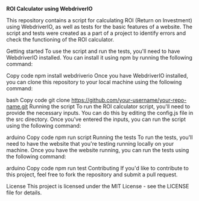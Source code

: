 **ROI Calculator using WebdriverIO**

This repository contains a script for calculating ROI (Return on Investment) using WebdriverIO, as well as tests for the basic features of a website. The script and tests were created as a part of a project to identify errors and check the functioning of the ROI calculator.

Getting started
To use the script and run the tests, you'll need to have WebdriverIO installed. You can install it using npm by running the following command:

Copy code
npm install webdriverio
Once you have WebdriverIO installed, you can clone this repository to your local machine using the following command:

bash
Copy code
git clone https://github.com/your-username/your-repo-name.git
Running the script
To run the ROI calculator script, you'll need to provide the necessary inputs. You can do this by editing the config.js file in the src directory. Once you've entered the inputs, you can run the script using the following command:

arduino
Copy code
npm run script
Running the tests
To run the tests, you'll need to have the website that you're testing running locally on your machine. Once you have the website running, you can run the tests using the following command:

arduino
Copy code
npm run test
Contributing
If you'd like to contribute to this project, feel free to fork the repository and submit a pull request.

License
This project is licensed under the MIT License - see the LICENSE file for details.
